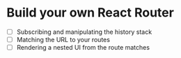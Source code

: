 # Build your own React Router

- [ ] Subscribing and manipulating the history stack
- [ ] Matching the URL to your routes
- [ ] Rendering a nested UI from the route matches
